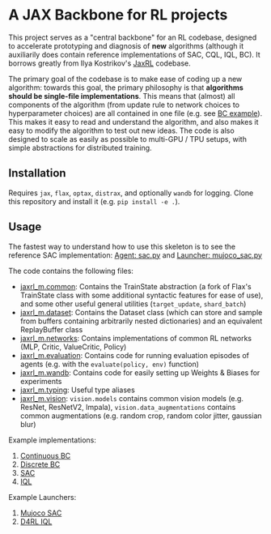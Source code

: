 # A JAX Backbone for RL projects

This project serves as a "central backbone" for an RL codebase, designed to accelerate prototyping and diagnosis of **new** algorithms (although it auxiliarily does contain reference implementations of SAC, CQL, IQL, BC). It borrows greatly from Ilya Kostrikov's  [JaxRL](https://github.com/ikostrikov/jaxrl) codebase. 

The primary goal of the codebase is to make ease of coding up a new algorithm: towards this goal, the primary philosophy is that **algorithms should be single-file implementations**. This means that (almost) all components of the algorithm (from update rule to network choices to hyperparameter choices) are all contained in one file (e.g. see [BC example](jaxrl_m/example_agents/continuous_bc.py)). This makes it easy to read and understand the algorithm, and also makes it easy to modify the algorithm to test out new ideas. The code is also designed to scale as easily as possible to multi-GPU / TPU setups, with simple abstractions for distributed training.

## Installation

Requires `jax`, `flax`, `optax`, `distrax`, and optionally `wandb` for logging. Clone this repository and install it (e.g. `pip install -e .`).

## Usage

The fastest way to understand how to use this skeleton is to see the reference SAC implementation: [Agent: sac.py](custom_agents/mujoco/sac.py) and [Launcher: mujoco_sac.py](experiments/mujoco_sac.py)

The code contains the following files:

- [jaxrl_m.common](jaxrl_m/common.py): Contains the TrainState abstraction (a fork of Flax's TrainState class with some additional syntactic features for ease of use), and some other useful general utilities (`target_update`, `shard_batch`)
- [jaxrl_m.dataset](jaxrl_m/dataset.py): Contains the Dataset class (which can store and sample from buffers containing arbitrarily nested dictionaries) and an equivalent ReplayBuffer class
- [jaxrl_m.networks](jaxrl_m/networks.py): Contains implementations of common RL networks (MLP, Critic, ValueCritic, Policy)
- [jaxrl_m.evaluation](jaxrl_m/evaluation.py): Contains code for running evaluation episodes of agents (e.g. with the `evaluate(policy, env)` function)
- [jaxrl_m.wandb](jaxrl_m/wandb.py): Contains code for easily setting up Weights & Biases for experiments
- [jaxrl_m.typing](jaxrl_m/typing.py): Useful type aliases
- [jaxrl_m.vision](jaxrl_m/vision/__init__.py): `vision.models` contains common vision models (e.g. ResNet, ResNetV2, Impala), `vision.data_augmentations` contains common augmentations (e.g. random crop, random color jitter, gaussian blur)

Example implementations:

1. [Continuous BC](jaxrl_m/example_agents/continuous_bc.py)
2. [Discrete BC](jaxrl_m/example_agents/discrete_bc.py)
3. [SAC](custom_agents/mujoco/sac.py)
3. [IQL](custom_agents/mujoco/iql.py)

Example Launchers:

1. [Mujoco SAC](experiments/mujoco_sac.py)
2. [D4RL IQL](experiments/d4rl_iql.py)